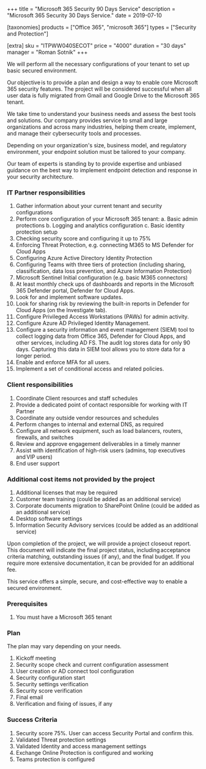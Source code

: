 +++
title = "Microsoft 365 Security 90 Days Service"
description = "Microsoft 365 Security 30 Days Service."
date = 2019-07-10

[taxonomies]
products = ["Office 365", "microsoft 365"]
types = ["Security and Protection"]

[extra]
sku = "ITPWW040SECOT"
price = "4000"
duration = "30 days"
manager = "Roman Sotnik"
+++

We will perform all the necessary configurations of your tenant to set up basic secured environment.  

Our objective is to provide a plan and design a way to enable core Microsoft 365 security features. The project will be considered successful when all user data is fully migrated from Gmail and Google Drive to the Microsoft 365 tenant. 

We take time to understand your business needs and assess the best tools and solutions. Our company provides service to small and large organizations and across many industries, helping them create, implement, and manage their cybersecurity tools and processes. 

Depending on your organization's size, business model, and regulatory environment, your endpoint solution must be tailored to your company. 

Our team of experts is standing by to provide expertise and unbiased guidance on the best way to implement endpoint detection and response in your security architecture. 

### IT Partner responsibilities

1. Gather information about your current tenant and security configurations 
2. Perform core configuration of your Microsoft 365 tenant: 
	a. Basic admin protections 
	b. Logging and analytics configuration 
	c. Basic identity protection setup
3. Checking security score and configuring it up to 75% 
4. Enforcing Threat Protection, e.g. connecting M365 to MS Defender for Cloud Apps 
5. Configuring Azure Active Directory Identity Protection 
6. Configuring Teams with three tiers of protection (including sharing, classification, data loss prevention, and Azure Information Protection) 
7. Microsoft Sentinel Initial configuration (e.g. basic M365 connectors) 
8. At least monthly check ups of dashboards and reports in the Microsoft 365 Defender portal, Defender for Cloud Apps. 
9. Look for and implement software updates. 
10. Look for sharing risk by reviewing the built-in reports in Defender for Cloud Apps (on the Investigate tab). 
11. Configure Privileged Access Workstations (PAWs) for admin activity. 
12. Configure Azure AD Privileged Identity Management. 
13. Configure a security information and event management (SIEM) tool to collect logging data from Office 365, Defender for Cloud Apps, and other services, including AD FS. The audit log stores data for only 90 days. Capturing this data in SIEM tool allows you to store data for a longer period. 
14. Enable and enforce MFA for all users. 
15. Implement a set of conditional access and related policies. 

### Client responsibilities

1.  Coordinate Client resources and staff schedules
2.  Provide a dedicated point of contact responsible for working with IT Partner
3.  Coordinate any outside vendor resources and schedules
4.  Perform changes to internal and external DNS, as required
5.  Configure all network equipment, such as load balancers, routers, firewalls, and switches
6.  Review and approve engagement deliverables in a timely manner
7.  Assist with identification of high-risk users (admins, top executives and VIP users) 
8.  End user support 

### Additional cost items not provided by the project

1. Additional licenses that may be required
2. Customer team training (could be added as an additional service) 
3. Corporate documents migration to SharePoint Online (could be added as an additional service) 
4. Desktop software settings 
5. Information Security Advisory services (could be added as an additional service) 

Upon completion of the project, we will provide a project closeout report. This document will indicate the final project status, including acceptance criteria matching, outstanding issues (if any), and the final budget. If you require more extensive documentation, it can be provided for an additional fee.  

This service offers a simple, secure, and cost-effective way to enable a secured environment. 

### Prerequisites

1.  You must have a Microsoft 365 tenant

### Plan

The plan may vary depending on your needs.

1. Kickoff meeting 
2. Security scope check and current configuration assessment 
3. User creation or AD connect tool configuration 
4. Security configuration start 
5. Security settings verification 
6. Security score verification 
7. Final email 
8. Verification and fixing of issues, if any 

### Success Criteria

1. Security score 75%. User can access Security Portal and confirm this. 
2. Validated Threat protection settings 
3. Validated Identity and access management settings 
4. Exchange Online Protection is configured and working 
5. Teams protection is configured 
